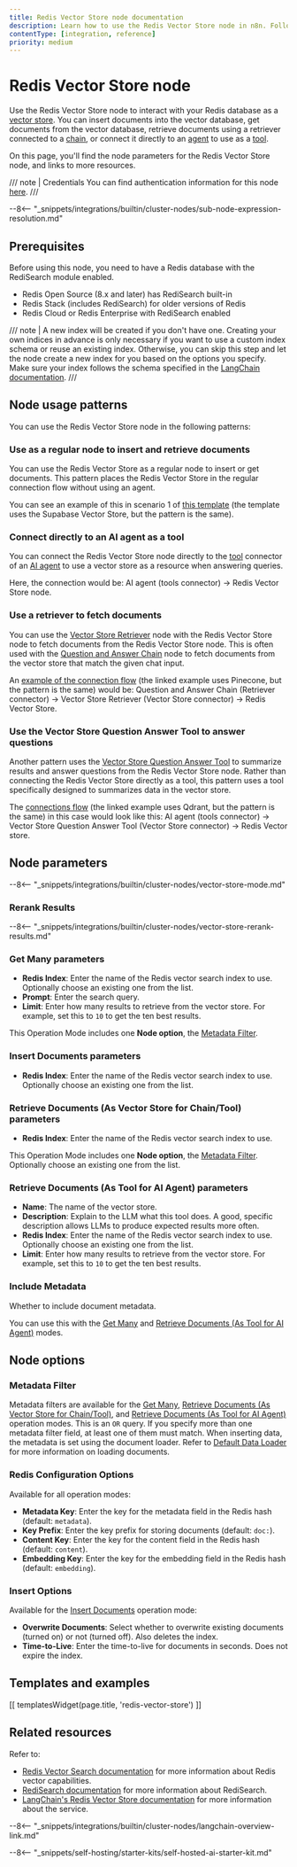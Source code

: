 ```yaml
---
title: Redis Vector Store node documentation
description: Learn how to use the Redis Vector Store node in n8n. Follow technical documentation to integrate Redis Vector Store node into your workflows.
contentType: [integration, reference]
priority: medium
---
```


# Redis Vector Store node

Use the Redis Vector Store node to interact with your Redis database as a [vector store](/glossary.md#ai-vector-store). You can insert documents into the vector database, get documents from the vector database, retrieve documents using a retriever connected to a [chain](/glossary.md#ai-chain), or connect it directly to an [agent](/glossary.md#ai-agent) to use as a [tool](/glossary.md#ai-tool).

On this page, you'll find the node parameters for the Redis Vector Store node, and links to more resources.

/// note | Credentials
You can find authentication information for this node [here](/integrations/builtin/credentials/redis.md).
///

--8<-- "_snippets/integrations/builtin/cluster-nodes/sub-node-expression-resolution.md"

## Prerequisites

Before using this node, you need to have a Redis database with the RediSearch module enabled.
   - Redis Open Source (8.x and later) has RediSearch built-in
   - Redis Stack (includes RediSearch) for older versions of Redis
   - Redis Cloud or Redis Enterprise with RediSearch enabled

/// note | A new index will be created if you don't have one.
Creating your own indices in advance is only necessary if you want to use a custom index schema or reuse an existing index.
Otherwise, you can skip this step and let the node create a new index for you based on the options you specify.
Make sure your index follows the schema specified in the [LangChain documentation](https://js.langchain.com/docs/integrations/vectorstores/redis).
///

## Node usage patterns

You can use the Redis Vector Store node in the following patterns:

### Use as a regular node to insert and retrieve documents

You can use the Redis Vector Store as a regular node to insert or get documents. This pattern places the Redis Vector Store in the regular connection flow without using an agent.

You can see an example of this in scenario 1 of [this template](https://n8n.io/workflows/2621-ai-agent-to-chat-with-files-in-supabase-storage/) (the template uses the Supabase Vector Store, but the pattern is the same).

### Connect directly to an AI agent as a tool

You can connect the Redis Vector Store node directly to the [tool](/glossary.md#ai-tool) connector of an [AI agent](/integrations/builtin/cluster-nodes/root-nodes/n8n-nodes-langchain.agent/index.md) to use a vector store as a resource when answering queries.

Here, the connection would be: AI agent (tools connector) -> Redis Vector Store node.

### Use a retriever to fetch documents

You can use the [Vector Store Retriever](/integrations/builtin/cluster-nodes/sub-nodes/n8n-nodes-langchain.retrievervectorstore.md) node with the Redis Vector Store node to fetch documents from the Redis Vector Store node. This is often used with the [Question and Answer Chain](/integrations/builtin/cluster-nodes/root-nodes/n8n-nodes-langchain.chainretrievalqa/index.md) node to fetch documents from the vector store that match the given chat input.

An [example of the connection flow](https://n8n.io/workflows/1960-ask-questions-about-a-pdf-using-ai/) (the linked example uses Pinecone, but the pattern is the same) would be: Question and Answer Chain (Retriever connector) -> Vector Store Retriever (Vector Store connector) -> Redis Vector Store.

### Use the Vector Store Question Answer Tool to answer questions

Another pattern uses the [Vector Store Question Answer Tool](/integrations/builtin/cluster-nodes/sub-nodes/n8n-nodes-langchain.toolvectorstore.md) to summarize results and answer questions from the Redis Vector Store node. Rather than connecting the Redis Vector Store directly as a tool, this pattern uses a tool specifically designed to summarizes data in the vector store.

The [connections flow](https://n8n.io/workflows/2464-scale-deal-flow-with-a-pitch-deck-ai-vision-chatbot-and-qdrant-vector-store/) (the linked example uses Qdrant, but the pattern is the same) in this case would look like this: AI agent (tools connector) -> Vector Store Question Answer Tool (Vector Store connector) -> Redis Vector store.

## Node parameters

--8<-- "_snippets/integrations/builtin/cluster-nodes/vector-store-mode.md"

### Rerank Results

--8<-- "_snippets/integrations/builtin/cluster-nodes/vector-store-rerank-results.md"

<!-- vale off -->
### Get Many parameters
<!-- vale on -->

- **Redis Index**: Enter the name of the Redis vector search index to use. Optionally choose an existing one from the list.
- **Prompt**: Enter the search query.
- **Limit**: Enter how many results to retrieve from the vector store. For example, set this to `10` to get the ten best results.

This Operation Mode includes one **Node option**, the [Metadata Filter](#metadata-filter).

### Insert Documents parameters

- **Redis Index**: Enter the name of the Redis vector search index to use. Optionally choose an existing one from the list.

### Retrieve Documents (As Vector Store for Chain/Tool) parameters

- **Redis Index**: Enter the name of the Redis vector search index to use.

This Operation Mode includes one **Node option**, the [Metadata Filter](#metadata-filter). Optionally choose an existing one from the list.

### Retrieve Documents (As Tool for AI Agent) parameters

- **Name**: The name of the vector store.
- **Description**: Explain to the LLM what this tool does. A good, specific description allows LLMs to produce expected results more often.
- **Redis Index**: Enter the name of the Redis vector search index to use. Optionally choose an existing one from the list.
- **Limit**: Enter how many results to retrieve from the vector store. For example, set this to `10` to get the ten best results.

### Include Metadata

Whether to include document metadata.

You can use this with the [Get Many](#get-many-parameters) and [Retrieve Documents (As Tool for AI Agent)](#retrieve-documents-as-tool-for-ai-agent-parameters) modes.

## Node options

### Metadata Filter

Metadata filters are available for the [Get Many](#get-many-parameters), [Retrieve Documents (As Vector Store for Chain/Tool)](#retrieve-documents-as-vector-store-for-chaintool-parameters), and [Retrieve Documents (As Tool for AI Agent)](#retrieve-documents-as-tool-for-ai-agent-parameters) operation modes.
This is an `OR` query. If you specify more than one metadata filter field, at least one of them must match.
When inserting data, the metadata is set using the document loader. Refer to [Default Data Loader](/integrations/builtin/cluster-nodes/sub-nodes/n8n-nodes-langchain.documentdefaultdataloader.md) for more information on loading documents.

### Redis Configuration Options

Available for all operation modes:

- **Metadata Key**: Enter the key for the metadata field in the Redis hash (default: `metadata`).
- **Key Prefix**: Enter the key prefix for storing documents (default: `doc:`).
- **Content Key**: Enter the key for the content field in the Redis hash (default: `content`).
- **Embedding Key**: Enter the key for the embedding field in the Redis hash (default: `embedding`).

### Insert Options

Available for the [Insert Documents](#insert-documents-parameters) operation mode:

- **Overwrite Documents**: Select whether to overwrite existing documents (turned on) or not (turned off). Also deletes the index.
- **Time-to-Live**: Enter the time-to-live for documents in seconds. Does not expire the index.

## Templates and examples

<!-- see https://www.notion.so/n8n/Pull-in-templates-for-the-integrations-pages-37c716837b804d30a33b47475f6e3780 -->
[[ templatesWidget(page.title, 'redis-vector-store') ]]

## Related resources

Refer to:

- [Redis Vector Search documentation](https://redis.io/docs/latest/develop/ai/search-and-query/vectors/) for more information about Redis vector capabilities.
- [RediSearch documentation](https://redis.io/docs/latest/develop/interact/search-and-query/) for more information about RediSearch.
- [LangChain's Redis Vector Store documentation](https://js.langchain.com/docs/integrations/vectorstores/redis) for more information about the service.

--8<-- "_snippets/integrations/builtin/cluster-nodes/langchain-overview-link.md"

--8<-- "_snippets/self-hosting/starter-kits/self-hosted-ai-starter-kit.md"
